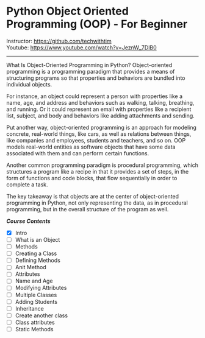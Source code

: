 # Python Object Oriented Programming (OOP) - For Beginner

Instructor: https://github.com/techwithtim <br>
Youtube: https://www.youtube.com/watch?v=JeznW_7DlB0 
<hr>
<p>What Is Object-Oriented Programming in Python?
Object-oriented programming is a programming paradigm that provides a means of structuring programs so that properties and behaviors are bundled into individual objects.

For instance, an object could represent a person with properties like a name, age, and address and behaviors such as walking, talking, breathing, and running. Or it could represent an email with properties like a recipient list, subject, and body and behaviors like adding attachments and sending.

Put another way, object-oriented programming is an approach for modeling concrete, real-world things, like cars, as well as relations between things, like companies and employees, students and teachers, and so on. OOP models real-world entities as software objects that have some data associated with them and can perform certain functions.

Another common programming paradigm is procedural programming, which structures a program like a recipe in that it provides a set of steps, in the form of functions and code blocks, that flow sequentially in order to complete a task.

The key takeaway is that objects are at the center of object-oriented programming in Python, not only representing the data, as in procedural programming, but in the overall structure of the program as well.</p>

***Course Contents***

- [x] Intro
- [ ] What is an Object
- [ ] Methods
- [ ] Creating a Class
- [ ] Defining Methods
- [ ] Anit Method
- [ ] Attributes
- [ ] Name and Age
- [ ] Modifying Attributes
- [ ] Multiple Classes
- [ ] Adding Students
- [ ] Inheritance
- [ ] Create another class
- [ ] Class attributes
- [ ] Static Methods
